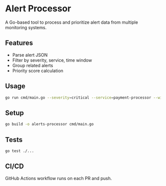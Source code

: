 # Alert Processor

A Go-based tool to process and prioritize alert data from multiple monitoring systems.

## Features

- Parse alert JSON
- Filter by severity, service, time window
- Group related alerts
- Priority score calculation

## Usage

```bash
go run cmd/main.go --severity=critical --service=payment-processor --within=30
```

## Setup

```bash
go build -o alerts-processor cmd/main.go
```

## Tests

```bash
go test ./...
```

## CI/CD

GitHub Actions workflow runs on each PR and push.
